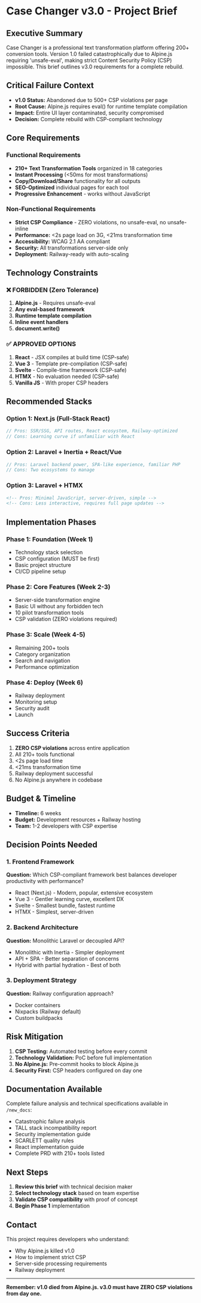 # Case Changer v3.0 - Project Brief

## Executive Summary
Case Changer is a professional text transformation platform offering 200+ conversion tools. Version 1.0 failed catastrophically due to Alpine.js requiring 'unsafe-eval', making strict Content Security Policy (CSP) impossible. This brief outlines v3.0 requirements for a complete rebuild.

## Critical Failure Context
- **v1.0 Status:** Abandoned due to 500+ CSP violations per page
- **Root Cause:** Alpine.js requires eval() for runtime template compilation
- **Impact:** Entire UI layer contaminated, security compromised
- **Decision:** Complete rebuild with CSP-compliant technology

## Core Requirements

### Functional Requirements
- **210+ Text Transformation Tools** organized in 18 categories
- **Instant Processing** (<50ms for most transformations)
- **Copy/Download/Share** functionality for all outputs
- **SEO-Optimized** individual pages for each tool
- **Progressive Enhancement** - works without JavaScript

### Non-Functional Requirements
- **Strict CSP Compliance** - ZERO violations, no unsafe-eval, no unsafe-inline
- **Performance:** <2s page load on 3G, <21ms transformation time
- **Accessibility:** WCAG 2.1 AA compliant
- **Security:** All transformations server-side only
- **Deployment:** Railway-ready with auto-scaling

## Technology Constraints

### ❌ FORBIDDEN (Zero Tolerance)
1. **Alpine.js** - Requires unsafe-eval
2. **Any eval-based framework**
3. **Runtime template compilation**
4. **Inline event handlers**
5. **document.write()**

### ✅ APPROVED OPTIONS
1. **React** - JSX compiles at build time (CSP-safe)
2. **Vue 3** - Template pre-compilation (CSP-safe)
3. **Svelte** - Compile-time framework (CSP-safe)
4. **HTMX** - No evaluation needed (CSP-safe)
5. **Vanilla JS** - With proper CSP headers

## Recommended Stacks

### Option 1: Next.js (Full-Stack React)
```javascript
// Pros: SSR/SSG, API routes, React ecosystem, Railway-optimized
// Cons: Learning curve if unfamiliar with React
```

### Option 2: Laravel + Inertia + React/Vue
```php
// Pros: Laravel backend power, SPA-like experience, familiar PHP
// Cons: Two ecosystems to manage
```

### Option 3: Laravel + HTMX
```html
<!-- Pros: Minimal JavaScript, server-driven, simple -->
<!-- Cons: Less interactive, requires full page updates -->
```

## Implementation Phases

### Phase 1: Foundation (Week 1)
- Technology stack selection
- CSP configuration (MUST be first)
- Basic project structure
- CI/CD pipeline setup

### Phase 2: Core Features (Week 2-3)
- Server-side transformation engine
- Basic UI without any forbidden tech
- 10 pilot transformation tools
- CSP validation (ZERO violations required)

### Phase 3: Scale (Week 4-5)
- Remaining 200+ tools
- Category organization
- Search and navigation
- Performance optimization

### Phase 4: Deploy (Week 6)
- Railway deployment
- Monitoring setup
- Security audit
- Launch

## Success Criteria
1. **ZERO CSP violations** across entire application
2. All 210+ tools functional
3. <2s page load time
4. <21ms transformation time
5. Railway deployment successful
6. No Alpine.js anywhere in codebase

## Budget & Timeline
- **Timeline:** 6 weeks
- **Budget:** Development resources + Railway hosting
- **Team:** 1-2 developers with CSP expertise

## Decision Points Needed

### 1. Frontend Framework
**Question:** Which CSP-compliant framework best balances developer productivity with performance?
- React (Next.js) - Modern, popular, extensive ecosystem
- Vue 3 - Gentler learning curve, excellent DX
- Svelte - Smallest bundle, fastest runtime
- HTMX - Simplest, server-driven

### 2. Backend Architecture
**Question:** Monolithic Laravel or decoupled API?
- Monolithic with Inertia - Simpler deployment
- API + SPA - Better separation of concerns
- Hybrid with partial hydration - Best of both

### 3. Deployment Strategy
**Question:** Railway configuration approach?
- Docker containers
- Nixpacks (Railway default)
- Custom buildpacks

## Risk Mitigation
1. **CSP Testing:** Automated testing before every commit
2. **Technology Validation:** PoC before full implementation
3. **No Alpine.js:** Pre-commit hooks to block Alpine.js
4. **Security First:** CSP headers configured on day one

## Documentation Available
Complete failure analysis and technical specifications available in `/new_docs`:
- Catastrophic failure analysis
- TALL stack incompatibility report
- Security implementation guide
- SCARLETT quality rules
- React implementation guide
- Complete PRD with 210+ tools listed

## Next Steps
1. **Review this brief** with technical decision maker
2. **Select technology stack** based on team expertise
3. **Validate CSP compatibility** with proof of concept
4. **Begin Phase 1** implementation

## Contact
This project requires developers who understand:
- Why Alpine.js killed v1.0
- How to implement strict CSP
- Server-side processing requirements
- Railway deployment

---

**Remember: v1.0 died from Alpine.js. v3.0 must have ZERO CSP violations from day one.**